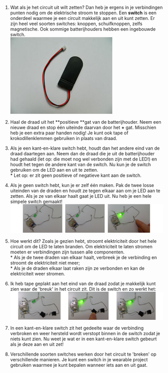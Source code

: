 1. Wat als je het circuit uit wilt zetten? Dan heb je ergens in je verbindingen punten nodig om de elektrische stroom te stoppen. Een **switch** is een onderdeel waarmee je een circuit makkelijk aan en uit kunt zetten. Er zijn heel veel soorten switches: knoppen, schuifknoppen, zelfs magnetische. Ook sommige batterijhouders hebben een ingebouwde switch.  
   ![](/assets/DSCN1112.JPG)

2. Haal de draad uit het **positieve **gat van de batterijhouder. Neem een nieuwe draad en stop één uiteinde daarvan door het **+** gat. Misschien heb je een extra paar handen nodig! Je kunt ook tape of krokodillenklemmen gebruiken in plaats van draad.

3. Als je een kant-en-klare switch hebt, houdt dan het andere eind van de draad daartegen aan. Neem dan de draad die je uit de batterijhouder had gehaald \(let op: die moet nog wel verbonden zijn met de LED!\) en houdt het tegen de andere kant van de switch. Nu kun je de switch gebruiken om de LED aan en uit te zetten.  
   \* Let op: er zit geen positieve of negatieve kant aan de switch.

4. Als je geen switch hebt, kun je er zelf één maken. Pak de twee losse uiteinden van de draden en houdt ze tegen elkaar aan om je LED aan te zetten. Als je ze van elkaar haalt gaat je LED uit. Nu heb je een hele simpele switch gemaakt!  
   ![](/nl/assets/switch_diy_thread_abc_120_650.png)

5. Hoe werkt dit? Zoals je gezien hebt, stroomt elektriciteit door het hele circuit om de LED te laten branden. Om elektriciteit te laten stromen moeten er verbindingen zijn tussen alle componenten.  
   \* Als je de twee draden van elkaar haalt, verbreek je de verbinding en stroomt de elektriciteit niet meer;  
   \* Als je de draden elkaar laat raken zijn ze verbonden en kan de elektriciteit weer stromen.

6. Ik heb tape geplakt aan het eind van de draad zodat je makkelijk kunt zien waar de 'breuk' in het circuit zit. Dit is de switch en zo werkt het:  
   ![](/nl/assets/switch_diy_tape_abc_120_650.png)

7. In een kant-en-klare switch zit het gedeelte waar de verbinding verbroken en weer hersteld wordt verstopt binnen in de switch zodat je niets kunt zien. Nu weet je wat er in een kant-en-klare switch gebeurt als je deze aan en uit zet!

8. Verschillende soorten switches werken door het circuit te 'breken' op verschillende manieren. Je kunt een switch in je wearable project gebruiken waarmee je kunt bepalen wanneer iets aan en uit gaat.



